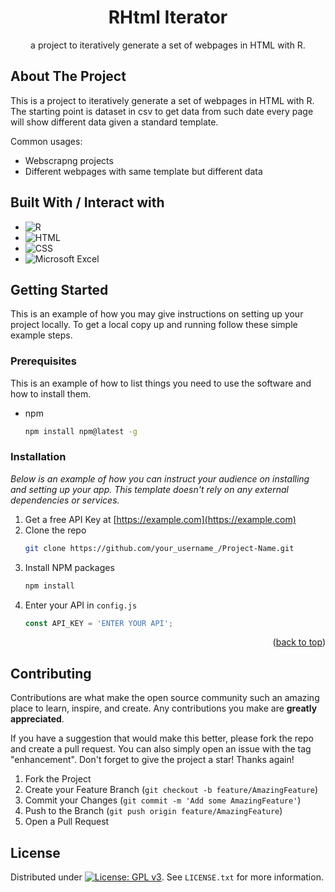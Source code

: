 
<div align="center">
  <h1 align="center">RHtml Iterator</h1>

  <p align="center">
    a project to iteratively generate a set of webpages in HTML with R.
  </p>
</div>

## About The Project

This is a project to iteratively generate a set of webpages in HTML with R. The starting point is dataset in csv to get data from such date every page will show different data given a standard template.


Common usages:
* Webscrapng projects
* Different webpages with same template but different data


## Built With / Interact with
* ![R](https://img.shields.io/badge/R-789CAB?style=for-the-badge&logo=r&logoColor=white)
* ![HTML](https://img.shields.io/badge/HTML5-E34F26?style=for-the-badge&logo=html5&logoColor=white)
* ![CSS](https://img.shields.io/badge/CSS3-1572B6?style=for-the-badge&logo=css3&logoColor=white)
* ![Microsoft Excel](https://img.shields.io/badge/Microsoft_Excel-217346?style=for-the-badge&logo=microsoft-excel&logoColor=white)



<!-- GETTING STARTED -->
## Getting Started

This is an example of how you may give instructions on setting up your project locally.
To get a local copy up and running follow these simple example steps.

### Prerequisites

This is an example of how to list things you need to use the software and how to install them.
* npm
  ```sh
  npm install npm@latest -g
  ```

### Installation

_Below is an example of how you can instruct your audience on installing and setting up your app. This template doesn't rely on any external dependencies or services._

1. Get a free API Key at [https://example.com](https://example.com)
2. Clone the repo
   ```sh
   git clone https://github.com/your_username_/Project-Name.git
   ```
3. Install NPM packages
   ```sh
   npm install
   ```
4. Enter your API in `config.js`
   ```js
   const API_KEY = 'ENTER YOUR API';
   ```

<p align="right">(<a href="#readme-top">back to top</a>)</p>



<!-- CONTRIBUTING -->
## Contributing

Contributions are what make the open source community such an amazing place to learn, inspire, and create. Any contributions you make are **greatly appreciated**.

If you have a suggestion that would make this better, please fork the repo and create a pull request. You can also simply open an issue with the tag "enhancement".
Don't forget to give the project a star! Thanks again!

1. Fork the Project
2. Create your Feature Branch (`git checkout -b feature/AmazingFeature`)
3. Commit your Changes (`git commit -m 'Add some AmazingFeature'`)
4. Push to the Branch (`git push origin feature/AmazingFeature`)
5. Open a Pull Request



<!-- LICENSE -->
## License

Distributed under [![License: GPL v3](https://img.shields.io/badge/License-GPLv3-blue.svg)](https://www.gnu.org/licenses/gpl-3.0). See `LICENSE.txt` for more information.

